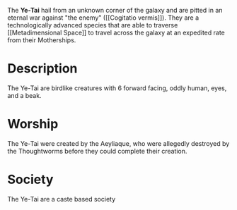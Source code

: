 The **Ye-Tai** hail from an unknown corner of the galaxy and are pitted in an eternal war against "the enemy" ([[Cogitatio vermis]]). They are a technologically advanced species that are able to traverse [[Metadimensional Space]] to travel across the galaxy at an expedited rate from their Motherships.

# Description
The Ye-Tai are birdlike creatures with 6 forward facing, oddly human, eyes, and a beak.

# Worship
The Ye-Tai were created by the Aeyliaque, who were allegedly destroyed by the Thoughtworms before they could complete their creation.

# Society
The Ye-Tai are a caste based society
